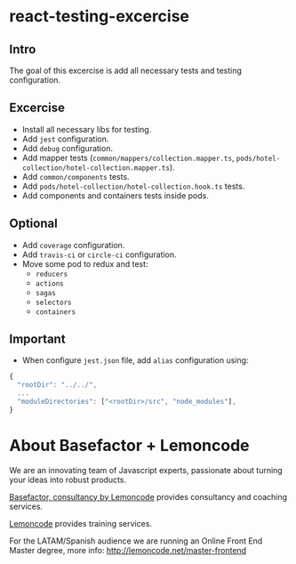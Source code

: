# react-testing-excercise

## Intro

The goal of this excercise is add all necessary tests and testing configuration.

## Excercise

- Install all necessary libs for testing.
- Add `jest` configuration.
- Add `debug` configuration.
- Add mapper tests (`common/mappers/collection.mapper.ts`, `pods/hotel-collection/hotel-collection.mapper.ts`).
- Add `common/components` tests.
- Add `pods/hotel-collection/hotel-collection.hook.ts` tests.
- Add components and containers tests inside pods.

## Optional

- Add `coverage` configuration.
- Add `travis-ci` or `circle-ci` configuration.
- Move some pod to redux and test:
    - `reducers`
    - `actions`
    - `sagas`
    - `selectors`
    - `containers`

## Important

- When configure `jest.json` file, add `alias` configuration using:

```javascript
{
  "rootDir": "../../",
  ...
  "moduleDirectories": ["<rootDir>/src", "node_modules"],
}

```

# About Basefactor + Lemoncode

We are an innovating team of Javascript experts, passionate about turning your ideas into robust products.

[Basefactor, consultancy by Lemoncode](http://www.basefactor.com) provides consultancy and coaching services.

[Lemoncode](http://lemoncode.net/services/en/#en-home) provides training services.

For the LATAM/Spanish audience we are running an Online Front End Master degree, more info: http://lemoncode.net/master-frontend
